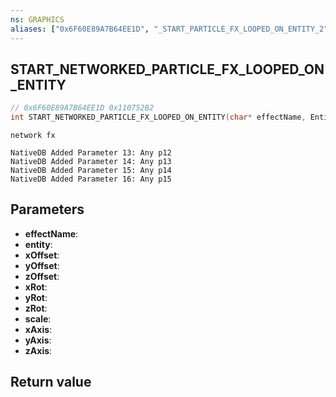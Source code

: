 ```yaml
---
ns: GRAPHICS
aliases: ["0x6F60E89A7B64EE1D", "_START_PARTICLE_FX_LOOPED_ON_ENTITY_2"]
---
```

## START_NETWORKED_PARTICLE_FX_LOOPED_ON_ENTITY

```c
// 0x6F60E89A7B64EE1D 0x110752B2
int START_NETWORKED_PARTICLE_FX_LOOPED_ON_ENTITY(char* effectName, Entity entity, float xOffset, float yOffset, float zOffset, float xRot, float yRot, float zRot, float scale, BOOL xAxis, BOOL yAxis, BOOL zAxis);
```

```
network fx  
```

```
NativeDB Added Parameter 13: Any p12
NativeDB Added Parameter 14: Any p13
NativeDB Added Parameter 15: Any p14
NativeDB Added Parameter 16: Any p15
```

## Parameters
* **effectName**: 
* **entity**: 
* **xOffset**: 
* **yOffset**: 
* **zOffset**: 
* **xRot**: 
* **yRot**: 
* **zRot**: 
* **scale**: 
* **xAxis**: 
* **yAxis**: 
* **zAxis**: 

## Return value
